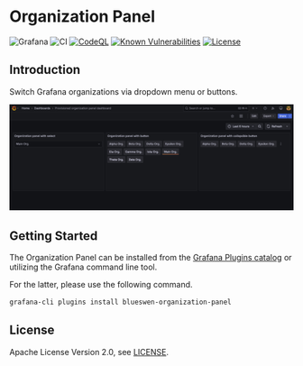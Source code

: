 # Organization Panel

![Grafana](https://img.shields.io/badge/Grafana-11.4-orange)
![CI](https://github.com/blueswen/grafana-organization-panel/workflows/CI/badge.svg)
[![CodeQL](https://github.com/blueswen/grafana-organization-panel/actions/workflows/codeql-analysis.yml/badge.svg)](https://github.com/blueswen/grafana-organization-panel/actions/workflows/codeql-analysis.yml)
[![Known Vulnerabilities](https://snyk.io/test/github/blueswen/grafana-organization-panel/badge.svg)](https://snyk.io/test/github/blueswen/grafana-organization-panel)
[![License](https://img.shields.io/github/license/blueswen/grafana-organization-panel)](LICENSE)

## Introduction

Switch Grafana organizations via dropdown menu or buttons.

![Dashboard](https://github.com/blueswen/grafana-organization-panel/raw/main/src/img/dashboard.png)

## Getting Started

The Organization Panel can be installed from the [Grafana Plugins catalog](https://grafana.com/grafana/plugins/blueswen-organization-panel/) or utilizing the Grafana command line tool.

For the latter, please use the following command.

```bash
grafana-cli plugins install blueswen-organization-panel
```

## License

Apache License Version 2.0, see [LICENSE](./LICENSE).
